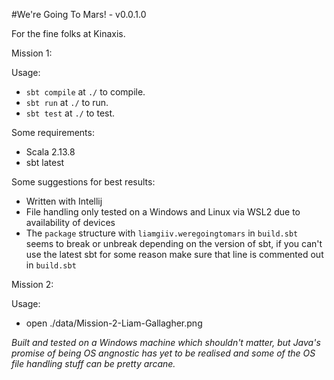 #We're Going To Mars! - v0.0.1.0

For the fine folks at Kinaxis.

Mission 1:

Usage:

- `sbt compile` at `./` to compile.
- `sbt run` at `./` to run.
- `sbt test` at `./` to test.

Some requirements:

- Scala 2.13.8
- sbt latest

Some suggestions for best results:
- Written with Intellij
- File handling only tested on a Windows and Linux via WSL2 due to availability of devices
- The `package` structure with `liamgiiv.weregoingtomars` in `build.sbt` seems to break or unbreak depending on the version of sbt, if you can't use the latest sbt for some reason make sure that line is commented out in `build.sbt`

Mission 2:

Usage:

- open ./data/Mission-2-Liam-Gallagher.png

*Built and tested on a Windows machine which shouldn't matter, but Java's promise of being OS angnostic has yet to be realised and some of the OS file handling stuff can be pretty arcane.*
